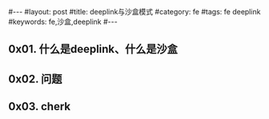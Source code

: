 

#---
#layout: post
#title: deeplink与沙盒模式
#category: fe
#tags: fe deeplink
#keywords: fe,沙盒,deeplink
#---


## 0x01. 什么是deeplink、什么是沙盒



## 0x02. 问题



## 0x03. cherk
